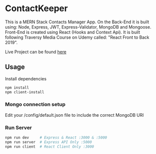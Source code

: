 # ContactKeeper

This is a MERN Stack Contacts Manager App.
On the Back-End it is built using: Node, Express, JWT, Express-Validator, MongoDB and Mongoose.
Front-End is created using React (Hooks and Context Api).
It is built following Traversy Media Course on Udemy called: "React Front to Back 2019".

Live Project can be found [here](https://aqueous-depths-36684.herokuapp.com/login)

## Usage

Install dependencies

```bash
npm install
npm client-install
```

### Mongo connection setup

Edit your /config/default.json file to include the correct MongoDB URI

### Run Server

```bash
npm run dev     # Express & React :3000 & :5000
npm run server  # Express API Only :5000
npm run client  # React Client Only :3000
```
